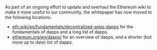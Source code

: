 As part of an ongoing effort to update and overhaul the Ethereum wiki to make it more useful to our community, the whitepaper has now moved to the following locations.

- [eth.wiki/en/fundamentals/decentralized-apps-dapps](https://eth.wiki/en/fundamentals/decentralized-apps-dapps) for the fundamentals of dapps and a long list of dapps.
- [ethereum.org/en/dapps/](https://ethereum.org/en/dapps/) for an overview of dapps, and a shorter (but more up to date) list of dapps.